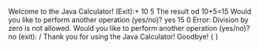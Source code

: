 Welcome to the Java Calculator!
(Exit):+
10
5
The result od 10+5=15
Would you like to perform another operation (yes/no)? yes
15
0
Error: Division by zero is not allowed.
Would you like to perform another operation (yes/no)? no
(exit): /
Thank you for using the Java Calculator! Goodbye!
{
  }
